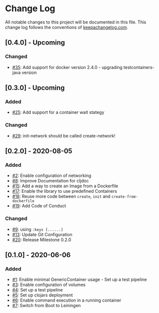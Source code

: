 # Change Log
All notable changes to this project will be documented in this file. This change log follows the conventions of [keepachangelog.com](http://keepachangelog.com/).

## [0.4.0] - Upcoming
### Changed
- [#35](https://github.com/javahippie/clj-test-containers/issues/35): Add support for docker version 2.4.0 - upgrading testcontainers-java version

## [0.3.0] - Upcoming
### Added
- [#25](https://github.com/javahippie/clj-test-containers/issues/25): Add support for a container wait stategy

### Changed
- [#29](https://github.com/javahippie/clj-test-containers/issues/29): init-network should be called create-network!

## [0.2.0] - 2020-08-05
### Added
- [#2](https://github.com/javahippie/clj-test-containers/issues/2): Enable configuration of networking
- [#8](https://github.com/javahippie/clj-test-containers/issues/8): Improve Documentation for cljdoc
- [#15](https://github.com/javahippie/clj-test-containers/issues/15): Add a way to create an Image from a Dockerfile
- [#17](https://github.com/javahippie/clj-test-containers/issues/17): Enable the library to use predefined Containers
- [#18](https://github.com/javahippie/clj-test-containers/issues/18): Reuse more code between `create`, `init` and `create-from-dockerfile`
- [#19](https://github.com/javahippie/clj-test-containers/issues/19): Add Code of Conduct

### Changed
- [#9](https://github.com/javahippie/clj-test-containers/issues/9): using `:keys [......]`
- [#13](https://github.com/javahippie/clj-test-containers/issues/13): Update Git Configuration
- [#20](https://github.com/javahippie/clj-test-containers/issues/20): Release Milestone 0.2.0


## [0.1.0] - 2020-06-06
### Added
- [#1](https://github.com/javahippie/clj-test-containers/issues/1): Enable minimal GenericContainer usage - Set up a test pipeline
- [#3](https://github.com/javahippie/clj-test-containers/issues/3): Enable configuration of volumes
- [#4](https://github.com/javahippie/clj-test-containers/issues/4): Set up a test pipeline
- [#5](https://github.com/javahippie/clj-test-containers/issues/5): Set up clojars deployment
- [#6](https://github.com/javahippie/clj-test-containers/issues/6): Enable command execution in a running container
- [#7](https://github.com/javahippie/clj-test-containers/issues/7): Switch from Boot to Leiningen

